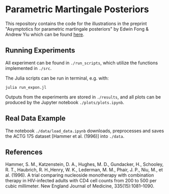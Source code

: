 # Parametric Martingale Posteriors
This repository contains the code for the illustrations in the preprint "Asymptotics for parametric martingale posteriors" by Edwin Fong & Andrew Yiu which can be found [here](https://arxiv.org/abs/2410.17692). 

## Running Experiments
All experiment can be found in ``./run_scripts``, which utilize the functions implemented in ``./src``.

The Julia scripts can be run in terminal, e.g. with:
```
julia run_expon.jl
```

Outputs from the experiments are stored in ``./results``, and all plots can be produced by the Jupyter notebook ``./plots/plots.ipynb``. 

## Real Data Example

The notebook ``./data/load_data.ipynb`` downloads, preprocesses and saves the ACTG 175 dataset [Hammer
et al. (1996)] into ``./data``. 

## References
Hammer, S. M., Katzenstein, D. A., Hughes, M. D., Gundacker, H., Schooley, R. T., Haubrich, R. H.,Henry, W. K., Lederman, M. M., Phair, J. P., Niu, M., et al. (1996). A trial comparing nucleoside monotherapy with combination therapy in HIV-infected adults with CD4 cell counts from 200 to 500 per cubic millimeter. New England Journal of Medicine, 335(15):1081–1090.
